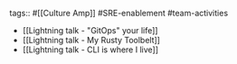 tags:: #[[Culture Amp]] #SRE-enablement #team-activities

- [[Lightning talk - "GitOps" your life]]
- [[Lightning talk - My Rusty Toolbelt]]
- [[Lightning talk - CLI is where I live]]